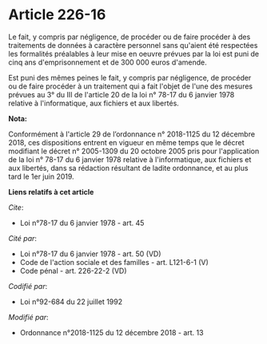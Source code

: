 # Article 226-16

Le fait, y compris par négligence, de procéder ou de faire procéder à des traitements de données à caractère personnel sans
qu'aient été respectées les formalités préalables à leur mise en oeuvre prévues par la loi est puni de cinq ans
d'emprisonnement et de 300 000 euros d'amende.

Est puni des mêmes peines le fait, y compris par négligence, de procéder ou de faire procéder à un traitement qui a fait
l'objet de l'une des mesures prévues au 3° du III de l'article 20 de la loi n° 78-17 du 6 janvier 1978 relative à
l'informatique, aux fichiers et aux libertés.

**Nota:**

Conformément à l'article 29 de l’ordonnance n° 2018-1125 du 12 décembre 2018, ces dispositions entrent en vigueur en même
temps que le décret modifiant le décret n° 2005-1309 du 20 octobre 2005 pris pour l'application de la loi n° 78-17 du 6
janvier 1978 relative à l'informatique, aux fichiers et aux libertés, dans sa rédaction résultant de ladite ordonnance, et au
plus tard le 1er juin 2019.

**Liens relatifs à cet article**

_Cite_:

  - Loi n°78-17 du 6 janvier 1978 - art. 45

_Cité par_:

  - Loi n°78-17 du 6 janvier 1978 - art. 50 (VD)
  - Code de l'action sociale et des familles - art. L121-6-1 (V)
  - Code pénal - art. 226-22-2 (VD)

_Codifié par_:

  - Loi n°92-684 du 22 juillet 1992

_Modifié par_:

  - Ordonnance n°2018-1125 du 12 décembre 2018 - art. 13
